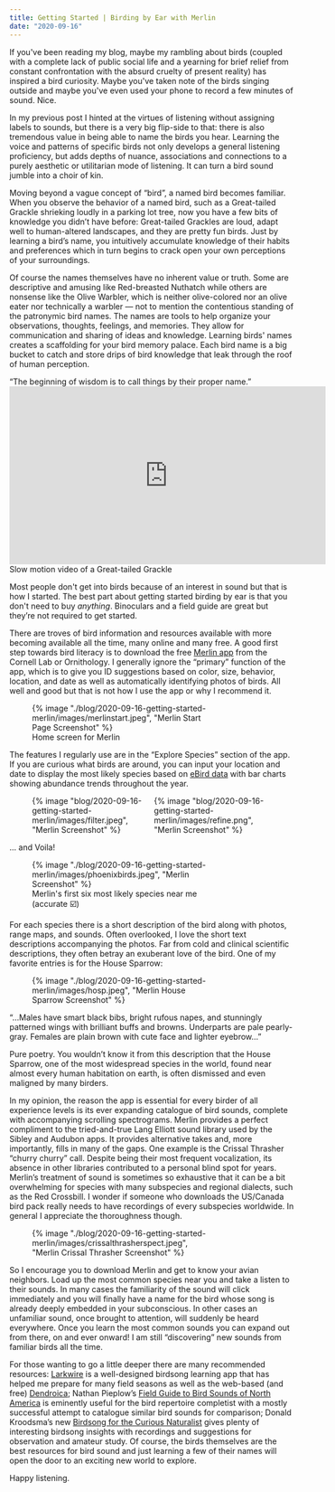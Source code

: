 ```yaml
---
title: Getting Started | Birding by Ear with Merlin
date: "2020-09-16"
---
```


If you've been reading my blog, maybe my rambling about birds (coupled with a complete lack of public social life and a yearning for brief relief from constant confrontation with the absurd cruelty of present reality) has inspired a bird curiosity. Maybe you've taken note of the birds singing outside and maybe you've even used your phone to record a few minutes of sound. Nice.

In my previous post I hinted at the virtues of listening without assigning labels to sounds, but there is a very big flip-side to that: there is also tremendous value in being able to name the birds you hear. Learning the voice and patterns of specific birds not only develops a general listening proficiency, but adds depths of nuance, associations and connections to a purely aesthetic or utilitarian mode of listening. It can turn a bird sound jumble into a choir of kin. 

Moving beyond a vague concept of “bird”, a named bird becomes familiar. When you observe the behavior of a named bird, such as a Great-tailed Grackle shrieking loudly in a parking lot tree, now you have a few bits of knowledge you didn’t have before: Great-tailed Grackles are loud, adapt well to human-altered landscapes, and they are pretty fun birds. Just by learning a bird’s name, you intuitively accumulate knowledge of their habits and preferences which in turn begins to crack open your own perceptions of your surroundings.

Of course the names themselves have no inherent value or truth. Some are descriptive and amusing like Red-breasted Nuthatch while others are nonsense like the Olive Warbler, which is neither olive-colored nor an olive eater nor technically a warbler — not to mention the contentious standing of the patronymic bird names. The names are tools to help organize your observations, thoughts, feelings, and memories. They allow for communication and sharing of ideas and knowledge. Learning birds' names creates a scaffolding for your bird memory palace. Each bird name is a big bucket to catch and store drips of bird knowledge that leak through the roof of human perception.

<div class="quote-largetext">
“The beginning of wisdom is to call things by their proper name.”
</div>

<div class="center">
    <div>
        <iframe width="560" height="315" src="https://www.youtube.com/embed/kgHnyPvuRNE" title="YouTube video player" frameborder="0" allow="accelerometer; autoplay; clipboard-write; encrypted-media; gyroscope; picture-in-picture" allowfullscreen></iframe>
        <figcaption>Slow motion video of a Great-tailed Grackle </figcaption>
    </div>
</div>

Most people don't get into birds because of an interest in sound but that is how I started. The best part about getting started birding by ear is that you don't need to buy *anything*. Binoculars and a field guide are great but they’re not required to get started.

There are troves of bird information and resources available with more becoming available all the time, many online and many free. A good first step towards bird literacy is to download the free [Merlin app](https://merlin.allaboutbirds.org/) from the Cornell Lab or Ornithology. I generally ignore the “primary” function of the app, which is to give you ID suggestions based on color, size, behavior, location, and date as well as automatically identifying photos of birds. All well and good but that is not how I use the app or why I recommend it.

<figure class="center" style="width: 20rem">
{% image "./blog/2020-09-16-getting-started-merlin/images/merlinstart.jpeg", "Merlin Start Page Screenshot" %}
<figcaption>Home screen for Merlin</figcaption>
</figure>

The features I regularly use are in the “Explore Species” section of the app. If you are curious what birds are around, you can input your location and date to display the most likely species based on [eBird data](https://ebird.org/about) with bar charts showing abundance trends throughout the year. 

<figure class="center" style="display: flex; flex-direction: row; gap: 10px;">
    <div>
    {% image "blog/2020-09-16-getting-started-merlin/images/filter.jpeg", "Merlin Screenshot" %}
    </div>
    <div>
    {% image "blog/2020-09-16-getting-started-merlin/images/refine.png", "Merlin Screenshot" %}
    <div>
</figure>

... and Voila!

<figure class="center" style="width: 20rem">
{% image "./blog/2020-09-16-getting-started-merlin/images/phoenixbirds.jpeg", "Merlin Screenshot" %}
<figcaption>Merlin's first six most likely species near me (accurate ☑️)</figcaption>
</figure>

For each species there is a short description of the bird along with photos, range maps, and sounds. Often overlooked, I love the short text descriptions accompanying the photos. Far from cold and clinical scientific descriptions, they often betray an exuberant love of the bird. One of my favorite entries is for the House Sparrow:

<figure class="center" style="width: 20rem">
{% image "./blog/2020-09-16-getting-started-merlin/images/hosp.jpeg", "Merlin House Sparrow Screenshot" %}
</figure>

<div class="quote-largetext">
“…Males have smart black bibs, bright rufous napes, and stunningly patterned wings with brilliant buffs and browns. Underparts are pale pearly-gray. Females are plain brown with cute face and lighter eyebrow…”
</div>

Pure poetry. You wouldn’t know it from this description that the House Sparrow, one of the most widespread species in the world, found near almost every human habitation on earth, is often dismissed and even maligned by many birders.

In my opinion, the reason the app is essential for every birder of all experience levels is its ever expanding catalogue of bird sounds, complete with accompanying scrolling spectrograms. Merlin provides a perfect compliment to the tried-and-true Lang Elliott sound library used by the Sibley and Audubon apps. It provides alternative takes and, more importantly, fills in many of the gaps. One example is the Crissal Thrasher “churry churry” call. Despite being their most frequent vocalization, its absence in other libraries contributed to a personal blind spot for years. Merlin’s treatment of sound is sometimes so exhaustive that it can be a bit overwhelming for species with many subspecies and regional dialects, such as the Red Crossbill. I wonder if someone who downloads the US/Canada bird pack really needs to have recordings of every subspecies worldwide. In general I appreciate the thoroughness though.

<figure class="center" style="width: 20rem">
{% image "./blog/2020-09-16-getting-started-merlin/images/crissalthrasherspect.jpeg", "Merlin Crissal Thrasher Screenshot" %}
</figure>

So I encourage you to download Merlin and get to know your avian neighbors. Load up the most common species near you and take a listen to their sounds. In many cases the familiarity of the sound will click immediately and you will finally have a name for the bird whose song is already deeply embedded in your subconscious.  In other cases an unfamiliar sound, once brought to attention, will suddenly be heard everywhere. Once you learn the most common sounds you can expand out from there, on and ever onward! I am still “discovering” new sounds from familiar birds all the time.

For those wanting to go a little deeper there are many recommended resources: [Larkwire](https://www.larkwire.com/) is a well-designed birdsong learning app that has helped me prepare for many field seasons as well as the web-based (and free) [Dendroica](https://www.natureinstruct.org/dendroica/); Nathan Pieplow’s [Field Guide to Bird Sounds of North America](https://earbirding.com/blog/book) is eminently useful for the bird repertoire completist with a mostly successful attempt to catalogue similar bird sounds for comparison; Donald Kroodsma’s new [Birdsong for the Curious Naturalist](http://www.birdsongforthecurious.com/) gives plenty of interesting birdsong insights with recordings and suggestions for observation and amateur study. Of course, the birds themselves are the best resources for bird sound and just learning a few of their names will open the door to an exciting new world to explore.

Happy listening.
